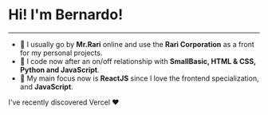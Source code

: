 <h1>Hi! I'm Bernardo!</h1>
<hr></hr>
<ul>
  <li> 👋 I usually go by <strong>Mr.Rari</strong> online and use the <strong>Rari Corporation</strong> as a front for my personal projects.</li>
  <li> 👀 I code now after an on/off relationship with <strong>SmallBasic, HTML & CSS, Python and JavaScript</strong>.</li>
  <li> 🌱 My main focus now is <strong>ReactJS</strong> since I love the frontend specialization, and <strong>JavaScript</strong>.</li>
 </ul>
 
 I've recently discovered Vercel ❤️
<!---
MrRari14/MrRari14 is a ✨ special ✨ repository because its `README.md` (this file) appears on your GitHub profile.
You can click the Preview link to take a look at your changes.
--->
